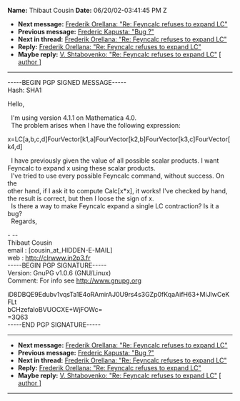 **Name:** Thibaut Cousin
**Date:** 06/20/02-03:41:45 PM Z

  - **Next message:** [Frederik Orellana: "Re: Feyncalc refuses to
    expand LC"](0078.html)
  - **Previous message:** [Frederic Kapusta: "Bug ?"](0076.html)
  - **Next in thread:** [Frederik Orellana: "Re: Feyncalc refuses to
    expand LC"](0078.html)
  - **Reply:** [Frederik Orellana: "Re: Feyncalc refuses to expand
    LC"](0078.html)
  - **Maybe reply:** [V. Shtabovenko: "Re: Feyncalc refuses to expand
    LC"](1332.html)
    [[ author ]](author.html#77)

-----

\-----BEGIN PGP SIGNED MESSAGE-----  
Hash: SHA1  

Hello,  

  I'm using version 4.1.1 on Mathematica 4.0.  
  The problem arises when I have the following expression:  

x=LC[a,b,c,d]FourVector[k1,a]FourVector[k2,b]FourVector[k3,c]FourVector[k4,d]  

  I have previously given the value of all possible scalar products. I
want  
Feyncalc to expand x using these scalar products.  
  I've tried to use every possible Feyncalc command, without success. On
the  
other hand, if I ask it to compute Calc[x\*x], it works\! I've
checked by hand,  
the result is correct, but then I loose the sign of x.  
  Is there a way to make Feyncalc expand a single LC contraction? Is it
a bug?  
  Regards,  

\- --  
Thibaut Cousin  
email :
[cousin_at_HIDDEN-E-MAIL]  
web : <http://clrwww.in2p3.fr>  
\-----BEGIN PGP SIGNATURE-----  
Version: GnuPG v1.0.6 (GNU/Linux)  
Comment: For info see <http://www.gnupg.org>  

iD8DBQE9Edubv1vqsTa1E4oRAmirAJ0U9rs4s3GZp0fKqaAifH63+MiJlwCeKFLt  
bCHzefaloBVUOCXE+WjFOWc=  
\=3Q63  
\-----END PGP SIGNATURE-----  

-----

  - **Next message:** [Frederik Orellana: "Re: Feyncalc refuses to
    expand LC"](0078.html)
  - **Previous message:** [Frederic Kapusta: "Bug ?"](0076.html)
  - **Next in thread:** [Frederik Orellana: "Re: Feyncalc refuses to
    expand LC"](0078.html)
  - **Reply:** [Frederik Orellana: "Re: Feyncalc refuses to expand
    LC"](0078.html)
  - **Maybe reply:** [V. Shtabovenko: "Re: Feyncalc refuses to expand
    LC"](1332.html)
    [[ author ]](author.html#77)

-----

